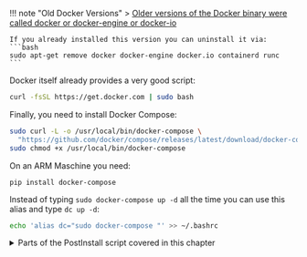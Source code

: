 !!! note "Old Docker Versions"
    > [Older versions of the Docker binary were called docker or docker-engine or docker-io](https://stackoverflow.com/a/45023650)

    If you already installed this version you can uninstall it via:
    ```bash
    sudo apt-get remove docker docker-engine docker.io containerd runc
    ```

Docker itself already provides a very good script:

```bash
curl -fsSL https://get.docker.com | sudo bash
```

Finally, you need to install Docker Compose:

```bash
sudo curl -L -o /usr/local/bin/docker-compose \
  "https://github.com/docker/compose/releases/latest/download/docker-compose-$(uname -s)-$(uname -m)"
sudo chmod +x /usr/local/bin/docker-compose
```
On an ARM Maschine you need:
```
pip install docker-compose
```
Instead of typing `sudo docker-compose up -d` all the time you can use this alias and type `dc up -d`:

```bash
echo 'alias dc="sudo docker-compose "' >> ~/.bashrc
```

<details>
  <summary>Parts of the PostInstall script covered in this chapter</summary>

```bash
#!/bin/bash

function install_docker_compose() {
  curl -L "https://github.com/docker/compose/releases/download/latest/docker-compose-$(uname -s)-$(uname -m)" -o /usr/local/bin/docker-compose
  chmod +x /usr/local/bin/docker-compose
}

function docker_network_create() {
  name=${1}
  subnet=${2}
  docker network inspect ${name} >/dev/null 2>&1 || \
  docker network create --subnet ${subnet} ${name}
}

# install docker if not already installed
if [[ -z $(which docker) ]]; then
  if [[ -z $(which curl) ]]; then
    apt-get install curl
  fi
  curl https://get.docker.com | bash
fi

# install docker-compose if not already installed
if [[ -z $(which docker-compose) ]]; then
  install_docker_compose
fi
```

</details>
